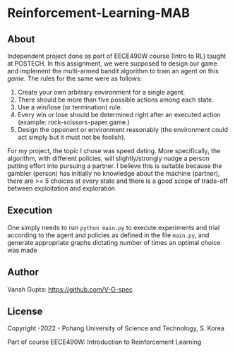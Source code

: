 # Reinforcement-Learning-MAB

## About
Independent project done as part of EECE490W course (Intro to RL) taught at POSTECH. In this assignment, we were supposed to design our game and implement the multi-armed bandit algorithm to train an agent on this *game*. The rules for the same were as follows:
1.	Create your own arbitrary environment for a single agent. 
2.	There should be more than five possible actions among each state. 
3.	Use a win/lose (or termination) rule. 
4.	Every win or lose should be determined right after an executed action (example: rock-scissors-paper game.)
5.	Design the opponent or environment reasonably (the environment could act simply but it must not be foolish).

For my project, the topic I chose was speed dating. More specifically, the algorithm, with different policies, will slightly/strongly nudge a person putting effort into pursuing a partner. I believe this is suitable because the gambler (person) has initially no knowledge about the machine (partner), there are >= 5 choices at every state and there is a good scope of trade-off between exploitation and exploration

## Execution
One simply needs to run ```python main.py``` to execute experiments and trial according to the agent and policies as defined in the file ```main.py```, and generate appropriate graphs dictating number of times an optimal choice was made 

## Author
Vansh Gupta: https://github.com/V-G-spec

## License
Copyright -2022 - Pohang University of Science and Technology, S. Korea

Part of course EECE490W: Introduction to Reinforcement Learning
